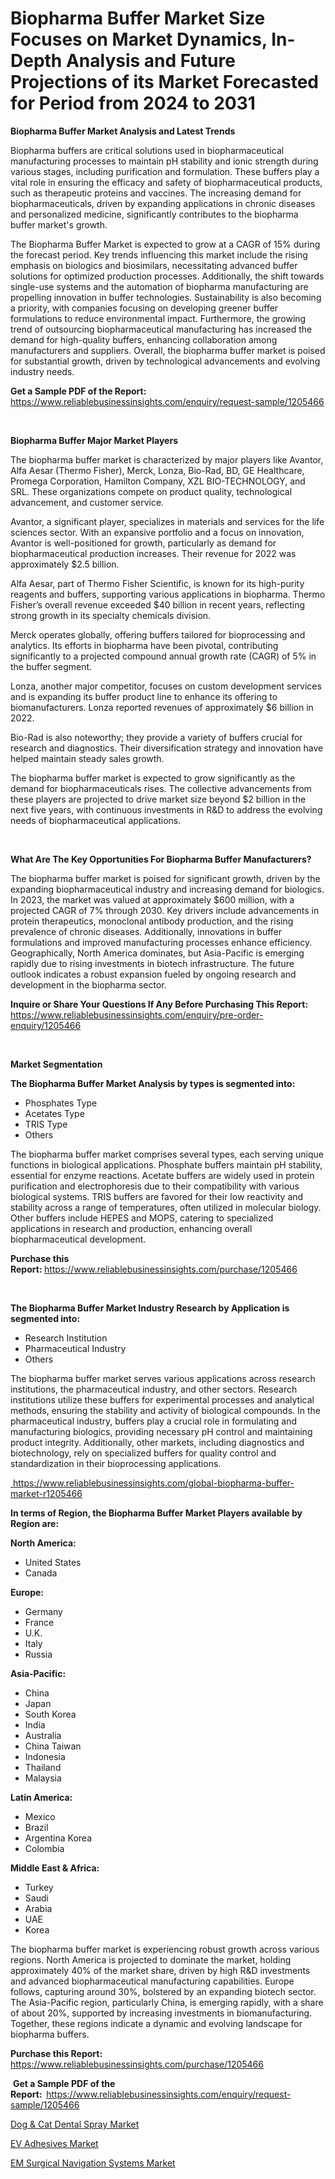<p><h1>Biopharma Buffer Market Size Focuses on Market Dynamics, In-Depth Analysis and Future Projections of its Market Forecasted for Period from 2024 to 2031</h1></p><p><strong>Biopharma Buffer Market Analysis and Latest Trends</strong></p>
<p><p>Biopharma buffers are critical solutions used in biopharmaceutical manufacturing processes to maintain pH stability and ionic strength during various stages, including purification and formulation. These buffers play a vital role in ensuring the efficacy and safety of biopharmaceutical products, such as therapeutic proteins and vaccines. The increasing demand for biopharmaceuticals, driven by expanding applications in chronic diseases and personalized medicine, significantly contributes to the biopharma buffer market's growth.</p><p>The Biopharma Buffer Market is expected to grow at a CAGR of 15% during the forecast period. Key trends influencing this market include the rising emphasis on biologics and biosimilars, necessitating advanced buffer solutions for optimized production processes. Additionally, the shift towards single-use systems and the automation of biopharma manufacturing are propelling innovation in buffer technologies. Sustainability is also becoming a priority, with companies focusing on developing greener buffer formulations to reduce environmental impact. Furthermore, the growing trend of outsourcing biopharmaceutical manufacturing has increased the demand for high-quality buffers, enhancing collaboration among manufacturers and suppliers. Overall, the biopharma buffer market is poised for substantial growth, driven by technological advancements and evolving industry needs.</p></p>
<p><strong>Get a Sample PDF of the Report:&nbsp;</strong> <a href="https://www.reliablebusinessinsights.com/enquiry/request-sample/1205466?utm_campaign=62&utm_medium=2&utm_source=Github&utm_content=ia&utm_term=31122024&utm_id=biopharma-buffer">https://www.reliablebusinessinsights.com/enquiry/request-sample/1205466</a></p>
<p>&nbsp;</p>
<p><strong>Biopharma Buffer Major Market Players</strong></p>
<p><p>The biopharma buffer market is characterized by major players like Avantor, Alfa Aesar (Thermo Fisher), Merck, Lonza, Bio-Rad, BD, GE Healthcare, Promega Corporation, Hamilton Company, XZL BIO-TECHNOLOGY, and SRL. These organizations compete on product quality, technological advancement, and customer service.</p><p>Avantor, a significant player, specializes in materials and services for the life sciences sector. With an expansive portfolio and a focus on innovation, Avantor is well-positioned for growth, particularly as demand for biopharmaceutical production increases. Their revenue for 2022 was approximately $2.5 billion.</p><p>Alfa Aesar, part of Thermo Fisher Scientific, is known for its high-purity reagents and buffers, supporting various applications in biopharma. Thermo Fisher’s overall revenue exceeded $40 billion in recent years, reflecting strong growth in its specialty chemicals division.</p><p>Merck operates globally, offering buffers tailored for bioprocessing and analytics. Its efforts in biopharma have been pivotal, contributing significantly to a projected compound annual growth rate (CAGR) of 5% in the buffer segment.</p><p>Lonza, another major competitor, focuses on custom development services and is expanding its buffer product line to enhance its offering to biomanufacturers. Lonza reported revenues of approximately $6 billion in 2022.</p><p>Bio-Rad is also noteworthy; they provide a variety of buffers crucial for research and diagnostics. Their diversification strategy and innovation have helped maintain steady sales growth.</p><p>The biopharma buffer market is expected to grow significantly as the demand for biopharmaceuticals rises. The collective advancements from these players are projected to drive market size beyond $2 billion in the next five years, with continuous investments in R&D to address the evolving needs of biopharmaceutical applications.</p></p>
<p>&nbsp;</p>
<p><strong>What Are The Key Opportunities For Biopharma Buffer Manufacturers?</strong></p>
<p><p>The biopharma buffer market is poised for significant growth, driven by the expanding biopharmaceutical industry and increasing demand for biologics. In 2023, the market was valued at approximately $600 million, with a projected CAGR of 7% through 2030. Key drivers include advancements in protein therapeutics, monoclonal antibody production, and the rising prevalence of chronic diseases. Additionally, innovations in buffer formulations and improved manufacturing processes enhance efficiency. Geographically, North America dominates, but Asia-Pacific is emerging rapidly due to rising investments in biotech infrastructure. The future outlook indicates a robust expansion fueled by ongoing research and development in the biopharma sector.</p></p>
<p><strong>Inquire or Share Your Questions If Any Before Purchasing This Report:</strong> <a href="https://www.reliablebusinessinsights.com/enquiry/pre-order-enquiry/1205466?utm_campaign=62&utm_medium=2&utm_source=Github&utm_content=ia&utm_term=31122024&utm_id=biopharma-buffer">https://www.reliablebusinessinsights.com/enquiry/pre-order-enquiry/1205466</a></p>
<p>&nbsp;</p>
<p><strong>Market Segmentation</strong></p>
<p><strong>The Biopharma Buffer Market Analysis by types is segmented into:</strong></p>
<p><ul><li>Phosphates Type</li><li>Acetates Type</li><li>TRIS Type</li><li>Others</li></ul></p>
<p><p>The biopharma buffer market comprises several types, each serving unique functions in biological applications. Phosphate buffers maintain pH stability, essential for enzyme reactions. Acetate buffers are widely used in protein purification and electrophoresis due to their compatibility with various biological systems. TRIS buffers are favored for their low reactivity and stability across a range of temperatures, often utilized in molecular biology. Other buffers include HEPES and MOPS, catering to specialized applications in research and production, enhancing overall biopharmaceutical development.</p></p>
<p><strong>Purchase this Report:&nbsp;</strong><a href="https://www.reliablebusinessinsights.com/purchase/1205466?utm_campaign=62&utm_medium=2&utm_source=Github&utm_content=ia&utm_term=31122024&utm_id=biopharma-buffer">https://www.reliablebusinessinsights.com/purchase/1205466</a></p>
<p>&nbsp;</p>
<p><strong>The Biopharma Buffer Market Industry Research by Application is segmented into:</strong></p>
<p><ul><li>Research Institution</li><li>Pharmaceutical Industry</li><li>Others</li></ul></p>
<p><p>The biopharma buffer market serves various applications across research institutions, the pharmaceutical industry, and other sectors. Research institutions utilize these buffers for experimental processes and analytical methods, ensuring the stability and activity of biological compounds. In the pharmaceutical industry, buffers play a crucial role in formulating and manufacturing biologics, providing necessary pH control and maintaining product integrity. Additionally, other markets, including diagnostics and biotechnology, rely on specialized buffers for quality control and standardization in their bioprocessing applications.</p></p>
<p><a href="https://www.reliablebusinessinsights.com/global-biopharma-buffer-market-r1205466?utm_campaign=62&utm_medium=2&utm_source=Github&utm_content=ia&utm_term=31122024&utm_id=biopharma-buffer">&nbsp;https://www.reliablebusinessinsights.com/global-biopharma-buffer-market-r1205466</a></p>
<p><strong>In terms of Region, the Biopharma Buffer Market Players available by Region are:</strong></p>
<p>
    <p> <strong> North America: </strong>
        <ul>
            <li>United States</li>
            <li>Canada</li>
        </ul>
        </p> 
    <p> <strong> Europe: </strong>
        <ul>
            <li>Germany</li>
            <li>France</li>
            <li>U.K.</li>
            <li>Italy</li>
            <li>Russia</li>
        </ul>
        </p> 
    <p> <strong> Asia-Pacific: </strong>
        <ul>
            <li>China</li>
            <li>Japan</li>
            <li>South Korea</li>
            <li>India</li>
            <li>Australia</li>
            <li>China Taiwan</li>
            <li>Indonesia</li>
            <li>Thailand</li>
            <li>Malaysia</li>
        </ul>
        </p> 
    <p> <strong> Latin America: </strong>
        <ul>
            <li>Mexico</li>
            <li>Brazil</li>
            <li>Argentina Korea</li>
            <li>Colombia</li>
        </ul>
        </p> 
    <p> <strong> Middle East & Africa: </strong>
        <ul>
            <li>Turkey</li>
            <li>Saudi</li>
            <li>Arabia</li>
            <li>UAE</li>
            <li>Korea</li>
        </ul>
    </p>
    </p>
<p><p>The biopharma buffer market is experiencing robust growth across various regions. North America is projected to dominate the market, holding approximately 40% of the market share, driven by high R&D investments and advanced biopharmaceutical manufacturing capabilities. Europe follows, capturing around 30%, bolstered by an expanding biotech sector. The Asia-Pacific region, particularly China, is emerging rapidly, with a share of about 20%, supported by increasing investments in biomanufacturing. Together, these regions indicate a dynamic and evolving landscape for biopharma buffers.</p></p>
<p><strong>Purchase this Report: </strong><a href="https://www.reliablebusinessinsights.com/purchase/1205466?utm_campaign=62&utm_medium=2&utm_source=Github&utm_content=ia&utm_term=31122024&utm_id=biopharma-buffer">https://www.reliablebusinessinsights.com/purchase/1205466</a></p>
<p>&nbsp;<strong>Get a Sample PDF of the Report:&nbsp;&nbsp;</strong><a href="https://www.reliablebusinessinsights.com/enquiry/request-sample/1205466?utm_campaign=62&utm_medium=2&utm_source=Github&utm_content=ia&utm_term=31122024&utm_id=biopharma-buffer">https://www.reliablebusinessinsights.com/enquiry/request-sample/1205466</a></p>
<p><strong></strong></p>
<p><p><a href="https://github.com/jamastodola515/Market-Research-Report-List-1/blob/main/dog-cat-dental-spray-market.md?utm_campaign=62&utm_medium=2&utm_source=Github&utm_content=ia&utm_term=31122024&utm_id=biopharma-buffer">Dog & Cat Dental Spray Market</a></p><p><a href="https://github.com/danikabiele541/Market-Research-Report-List-1/blob/main/ev-adhesives-market.md?utm_campaign=62&utm_medium=2&utm_source=Github&utm_content=ia&utm_term=31122024&utm_id=biopharma-buffer">EV Adhesives Market</a></p><p><a href="https://github.com/organophelia8282/Market-Research-Report-List-1/blob/main/em-surgical-navigation-systems-market.md?utm_campaign=62&utm_medium=2&utm_source=Github&utm_content=ia&utm_term=31122024&utm_id=biopharma-buffer">EM Surgical Navigation Systems Market</a></p></p>